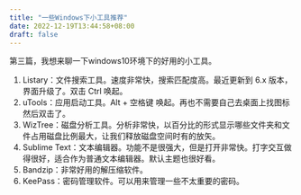 ```yaml
---
title: "一些Windows下小工具推荐"
date: 2022-12-19T13:44:58+08:00
draft: false
---
```


第三篇，我想来聊一下windows10环境下的好用的小工具。

1. Listary：文件搜索工具。速度非常快，搜索匹配度高。最近更新到 6.x 版本，界面升级了。双击 Ctrl 唤起。
2. uTools：应用启动工具。Alt + 空格键 唤起。再也不需要自己去桌面上找图标然后双击了。
3. WizTree：磁盘分析工具。分析非常快，以百分比的形式显示哪些文件夹和文件占用磁盘比例最大，让我们释放磁盘空间时有的放矢。
4. Sublime Text：文本编辑器。功能不是很强大，但是打开非常快。打字交互做得很好，适合作为普通文本编辑器。默认主题也很好看。
5. Bandzip：非常好用的解压缩软件。
6. KeePass：密码管理软件。可以用来管理一些不太重要的密码。


